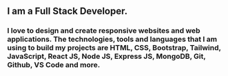 ## I am a Full Stack Developer.

### I love to design and create responsive websites and web applications. The technologies, tools and languages that I am using to build my projects are HTML, CSS, Bootstrap, Tailwind, JavaScript, React JS, Node JS, Express JS, MongoDB, Git, Github, VS Code and more.
